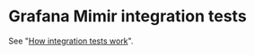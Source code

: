 # Grafana Mimir integration tests

See "[How integration tests work](https://github.com/grafana/mimir/blob/main/docs/internal/contributing/how-integration-tests-work.md)".
